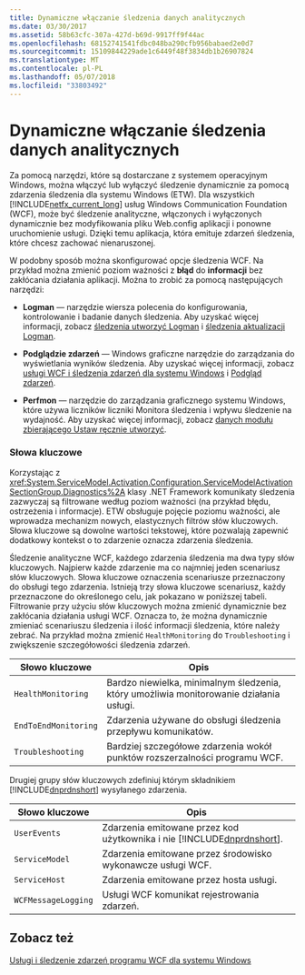 ```yaml
---
title: Dynamiczne włączanie śledzenia danych analitycznych
ms.date: 03/30/2017
ms.assetid: 58b63cfc-307a-427d-b69d-9917ff9f44ac
ms.openlocfilehash: 68152741541fdbc048ba290cfb956babaed2e0d7
ms.sourcegitcommit: 15109844229ade1c6449f48f3834db1b26907824
ms.translationtype: MT
ms.contentlocale: pl-PL
ms.lasthandoff: 05/07/2018
ms.locfileid: "33803492"
---
```

# <a name="dynamically-enabling-analytic-tracing"></a>Dynamiczne włączanie śledzenia danych analitycznych
Za pomocą narzędzi, które są dostarczane z systemem operacyjnym Windows, można włączyć lub wyłączyć śledzenie dynamicznie za pomocą zdarzenia śledzenia dla systemu Windows (ETW). Dla wszystkich [!INCLUDE[netfx_current_long](../../../../../includes/netfx-current-long-md.md)] usług Windows Communication Foundation (WCF), może być śledzenie analityczne, włączonych i wyłączonych dynamicznie bez modyfikowania pliku Web.config aplikacji i ponowne uruchomienie usługi. Dzięki temu aplikacja, która emituje zdarzeń śledzenia, które chcesz zachować nienaruszonej.  
  
 W podobny sposób można skonfigurować opcje śledzenia WCF. Na przykład można zmienić poziom ważności z **błąd** do **informacji** bez zakłócania działania aplikacji. Można to zrobić za pomocą następujących narzędzi:  
  
-   **Logman** — narzędzie wiersza polecenia do konfigurowania, kontrolowanie i badanie danych śledzenia. Aby uzyskać więcej informacji, zobacz [śledzenia utworzyć Logman](http://go.microsoft.com/fwlink/?LinkId=165426) i [śledzenia aktualizacji Logman](http://go.microsoft.com/fwlink/?LinkId=165427).  
  
-   **Podglądzie zdarzeń** — Windows graficzne narzędzie do zarządzania do wyświetlania wyników śledzenia. Aby uzyskać więcej informacji, zobacz [usługi WCF i śledzenia zdarzeń dla systemu Windows](../../../../../docs/framework/wcf/samples/wcf-services-and-event-tracing-for-windows.md) i [Podgląd zdarzeń](http://go.microsoft.com/fwlink/?LinkId=165428).  
  
-   **Perfmon** — narzędzie do zarządzania graficznego systemu Windows, które używa liczników liczniki Monitora śledzenia i wpływu śledzenie na wydajność. Aby uzyskać więcej informacji, zobacz [danych modułu zbierającego Ustaw ręcznie utworzyć](http://go.microsoft.com/fwlink/?LinkId=165429).  
  
### <a name="keywords"></a>Słowa kluczowe  
 Korzystając z <xref:System.ServiceModel.Activation.Configuration.ServiceModelActivationSectionGroup.Diagnostics%2A> klasy .NET Framework komunikaty śledzenia zazwyczaj są filtrowane według poziom ważności (na przykład błędu, ostrzeżenia i informacje). ETW obsługuje pojęcie poziomu ważności, ale wprowadza mechanizm nowych, elastycznych filtrów słów kluczowych. Słowa kluczowe są dowolne wartości tekstowej, które pozwalają zapewnić dodatkowy kontekst o to zdarzenie oznacza zdarzenia śledzenia.  
  
 Śledzenie analityczne WCF, każdego zdarzenia śledzenia ma dwa typy słów kluczowych. Najpierw każde zdarzenie ma co najmniej jeden scenariusz słów kluczowych. Słowa kluczowe oznaczenia scenariusze przeznaczony do obsługi tego zdarzenia. Istnieją trzy słowa kluczowe scenariusz, każdy przeznaczone do określonego celu, jak pokazano w poniższej tabeli. Filtrowanie przy użyciu słów kluczowych można zmienić dynamicznie bez zakłócania działania usługi WCF. Oznacza to, że można dynamicznie zmieniać scenariuszu śledzenia i ilość informacji śledzenia, które należy zebrać. Na przykład można zmienić `HealthMonitoring` do `Troubleshooting` i zwiększenie szczegółowości śledzenia zdarzeń.  
  
|Słowo kluczowe|Opis|  
|-------------|-----------------|  
|`HealthMonitoring`|Bardzo niewielka, minimalnym śledzenia, który umożliwia monitorowanie działania usługi.|  
|`EndToEndMonitoring`|Zdarzenia używane do obsługi śledzenia przepływu komunikatów.|  
|`Troubleshooting`|Bardziej szczegółowe zdarzenia wokół punktów rozszerzalności programu WCF.|  
  
 Drugiej grupy słów kluczowych zdefiniuj którym składnikiem [!INCLUDE[dnprdnshort](../../../../../includes/dnprdnshort-md.md)] wysyłanego zdarzenia.  
  
|Słowo kluczowe|Opis|  
|-------------|-----------------|  
|`UserEvents`|Zdarzenia emitowane przez kod użytkownika i nie [!INCLUDE[dnprdnshort](../../../../../includes/dnprdnshort-md.md)].|  
|`ServiceModel`|Zdarzenia emitowane przez środowisko wykonawcze usługi WCF.|  
|`ServiceHost`|Zdarzenia emitowane przez hosta usługi.|  
|`WCFMessageLogging`|Usługi WCF komunikat rejestrowania zdarzeń.|  
  
## <a name="see-also"></a>Zobacz też  
 [Usługi i śledzenie zdarzeń programu WCF dla systemu Windows](../../../../../docs/framework/wcf/samples/wcf-services-and-event-tracing-for-windows.md)
